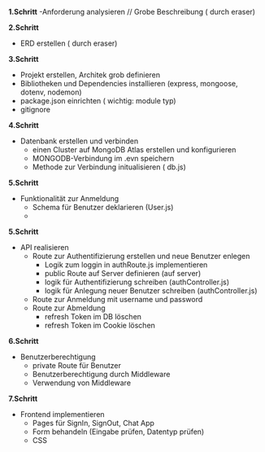 
**1.Schritt**
-Anforderung analysieren // Grobe Beschreibung ( durch eraser)

**2.Schritt**
- ERD erstellen ( durch eraser)

**3.Schritt**

- Projekt erstellen, Architek grob definieren
- Bibliotheken und Dependencies installieren (express, mongoose, dotenv, nodemon)
- package.json einrichten ( wichtig: module typ)
- gitignore

**4.Schritt**

- Datenbank erstellen und verbinden
    + einen Cluster auf MongoDB Atlas erstellen und konfigurieren
    + MONGODB-Verbindung im .evn speichern
    + Methode zur Verbindung initualisieren ( db.js)

**5.Schritt**
- Funktionalität zur Anmeldung
    + Schema für Benutzer deklarieren (User.js)
    + 
**5.Schritt**
- API realisieren
    + Route zur Authentifizierung erstellen und neue Benutzer enlegen 
        + Logik zum loggin in authRoute.js implementieren
        + public Route auf Server definieren (auf server)
        + logik für Authentifizierung schreiben (authController.js) 
        + logik für Anlegung neuer Benutzer schreiben (authController.js) 
    + Route zur Anmeldung mit username und password
    + Route zur Abmeldung
        + refresh Token im DB löschen
        + refresh Token im Cookie löschen

**6.Schritt**
- Benutzerberechtigung
    + private Route für Benutzer
    + Benutzerberechtigung durch Middleware  
    + Verwendung von Middleware

    
**7.Schritt**
- Frontend implementieren
    + Pages für SignIn, SignOut, Chat App
    + Form behandeln (Eingabe prüfen, Datentyp prüfen)
    + CSS 